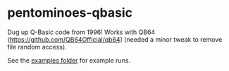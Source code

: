 pentominoes-qbasic
==================

Dug up Q-Basic code from 1996! Works with QB64 (https://github.com/QB64Official/qb64) (needed a minor tweak to remove file random access).

See the [examples folder](examples) for example runs.

